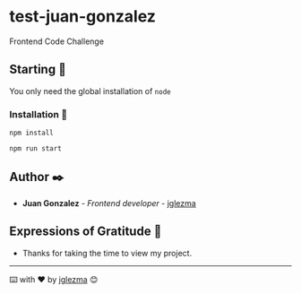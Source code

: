# test-juan-gonzalez

Frontend Code Challenge

## Starting 🚀

You only need the global installation of `node`

### Installation 🔧

`npm install`


```
npm run start
```

## Author ✒️

* **Juan Gonzalez** - *Frontend developer* - [jglezma](https://gist.github.com/jglezma)
## Expressions of Gratitude 🎁

* Thanks for taking the time to view my project.



---
⌨️ with ❤️ by [jglezma](https://gist.github.com/jglezma) 😊